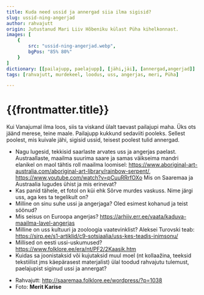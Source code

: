 ```yaml
---
title: Kuda need ussid ja annergad siia ilma sigisid?
slug: ussid-ning-angerjad
author: rahvajutt
origin: Jutustanud Mari Liiv Hõbeniku külast Püha kihelkonnast. 
images: [
    {
        src: "ussid-ning-angerjad.webp",
        bgPos: "85% 80%"
    }
]
dictionary: [[pailajupp, paelajupp], [jähi,jäi], [annergad,angerjad]]
tags: [rahvajutt, murdekeel, loodus, uss, angerjas, meri, Püha]

---
```


<h1 class="story-h1">
    {{frontmatter.title}}
</h1>
 
Kui Vanajumal ilma loos, siis ta viskand ülalt taevast pailajupi maha. Üks ots jäänd merese, teine maale. Pailajupp kukkund sedaviiti pooleks. Sellest poolest, mis kuivale jähi, sigisid ussid, teisest poolest tulid annergad.


<story-author :author="frontmatter.author" :origin="frontmatter.origin" />
<story-dictionary :terms="frontmatter.dictionary" />

<details-wrapper summary="Mõtlemiseks ja arutlemiseks">

- Nagu lugesid, tekkisid saarlaste arvates uss ja angerjas paelast. Austraallaste, maailma suurima saare ja samas väikseima mandri elanikel on maol tähtis roll maailma loomisel: https://www.aboriginal-art-australia.com/aboriginal-art-library/rainbow-serpent/, https://www.youtube.com/watch?v=pCuuRRrfOXo Mis on Saaremaa ja Austraalia lugudes ühist ja mis erinevat?
- Kas panid tähele, et fotol on küi ehk Sõrve murdes vaskuss. Nime järgi uss, aga kes ta tegelikult on?
- Milline on sinu suhe ussi ja angerjaga? Oled esimest kohanud ja teist söönud?
- Mis seisus on Euroopa angerjas? https://arhiiv.err.ee/vaata/kaduva-maailma-lavel-angerjas
- Milline on uss kultuuri ja zooloogia vaatevinklist? Aleksei Turovski teab: https://sirp.ee/s1-artiklid/c9-sotsiaalia/uss-kes-teadis-inimsonu/
- Millised on eesti ussi-uskumused? https://www.folklore.ee/era/nt/PF2/2Kaasik.htm
- Kuidas sa joonistaksid või kujutaksid muul moel (nt kollaažina, teeksid tekstiilist jms käepärasest materjalist) ülal toodud rahvajutu tulemust, paelajupist siginud ussi ja annergat?

</details-wrapper>


<details-wrapper summary="Allikad" class="text-sm" icon="IconSources">

- Rahvajutt: http://saaremaa.folklore.ee/wordpress/?p=1038
- Foto: **Merit Karise**

</details-wrapper>
